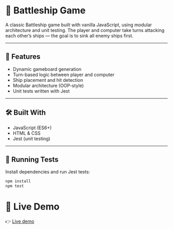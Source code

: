 # 🚢 Battleship Game

A classic Battleship game built with vanilla JavaScript, using modular architecture and unit testing. The player and computer take turns attacking each other’s ships — the goal is to sink all enemy ships first.

---

## 🧠 Features

- Dynamic gameboard generation
- Turn-based logic between player and computer
- Ship placement and hit detection
- Modular architecture (OOP-style)
- Unit tests written with Jest

---

## 🛠️ Built With

- JavaScript (ES6+)
- HTML & CSS
- Jest (unit testing)

---

## 🧪 Running Tests

Install dependencies and run Jest tests:

```bash
npm install
npm test
```

# 🚀 Live Demo
👉 [Live demo](https://xtrphy.github.io/battleship-game/)
